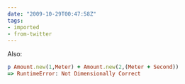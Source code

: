 ```yaml
---
date: "2009-10-29T00:47:58Z"
tags:
- imported
- from-twitter
---
```

Also:

```ruby
p Amount.new(1,Meter) + Amount.new(2,(Meter + Second))
=> RuntimeError: Not Dimensionally Correct
```

